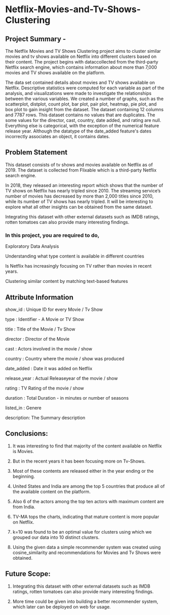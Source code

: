 # Netflix-Movies-and-Tv-Shows-Clustering
## Project Summary -
The Netflix Movies and TV Shows Clustering project aims to cluster similar movies and tv shows available on Netflix into different clusters based on their content. The project begins with dataccollected from the third-party Netflix search engine, which contains information about more than 7,000 movies and TV shows available on the platform.

The data set contained details about movies and TV shows available on Netflix. Descriptive statistics were computed for each variable as part of the analysis, and visualizations were made to investigate the relationships between the various variables. We created a number of graphs, such as the scatterplot, distplot, count plot, bar plot, pair plot, heatmap, pie plot, and box plot to gain insight from the dataset. The dataset containing 12 columns and 7787 rows. This dataset contains no values that are duplicates. The some values for the director, cast, country, date added, and rating are null. Everything else is categorical, with the exception of the numerical feature release year. Although the datatype of the date_added feature's dates incorrectly associates an object, it contains dates.
## Problem Statement
This dataset consists of tv shows and movies available on Netflix as of 2019. The dataset is collected from Flixable which is a third-party Netflix search engine.

In 2018, they released an interesting report which shows that the number of TV shows on Netflix has nearly tripled since 2010. The streaming service’s number of movies has decreased by more than 2,000 titles since 2010, while its number of TV shows has nearly tripled. It will be interesting to explore what all other insights can be obtained from the same dataset.

Integrating this dataset with other external datasets such as IMDB ratings, rotten tomatoes can also provide many interesting findings.
### In this project, you are required to do,
Exploratory Data Analysis

Understanding what type content is available in different countries

Is Netflix has increasingly focusing on TV rather than movies in recent years.

Clustering similar content by matching text-based features
## Attribute Information
show_id : Unique ID for every Movie / Tv Show

type : Identifier - A Movie or TV Show

title : Title of the Movie / Tv Show

director : Director of the Movie

cast : Actors involved in the movie / show

country : Country where the movie / show was produced

date_added : Date it was added on Netflix

release_year : Actual Releaseyear of the movie / show

rating : TV Rating of the movie / show

duration : Total Duration - in minutes or number of seasons

listed_in : Genere

description: The Summary description

## Conclusions:

1. It was interesting to find that majority of the content available on Netflix is Movies.

2. But in the recent years it has been focusing more on Tv-Shows.

3. Most of these contents are released either in the year ending or the beginning.

4. United States and India are among the top 5 countries that produce all of the available content on the platform.

5. Also 6 of the actors among the top ten actors with maximum content are from India.

6. TV-MA tops the charts, indicating that mature content is more popular on Netflix.

7. k=10 was found to be an optimal value for clusters using which we grouped our data into 10 distinct clusters.

8. Using the given data a simple recommender system was created using cosine_similarity and recommendations for Movies and Tv Shows were obtained.

## Future Scope:

1. Integrating this dataset with other external datasets such as IMDB ratings, rotten tomatoes can also provide many interesting findings.

2. More time could be given into building a better recommender system, which later can be deployed on web for usage.
